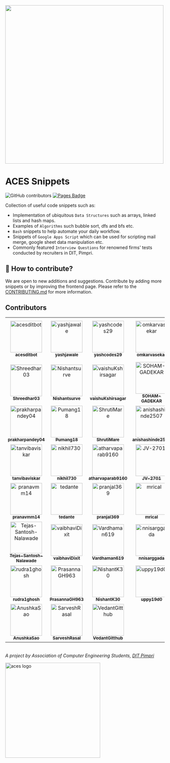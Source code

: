 <img src="static/logo.png" width=500>

# ACES Snippets

![GitHub contributors](https://img.shields.io/github/contributors/acesdit/snippets)
[![Pages Badge](https://img.shields.io/badge/View%20Website-aces.github.io/snippets-8A2BE2)](https://acesdit.github.io/snippets/)

Collection of useful code snippets such as:
- Implementation of ubiquitous ```Data Structures``` such as arrays, linked lists and hash maps.
- Examples of ```Algorithms``` such bubble sort, dfs and bfs etc.
- ```Bash``` snippets to help automate your daily workflow.
- Snippets of ```Google Apps Script``` which can be used for scripting mail merge, google sheet data manipulation etc.
- Commonly featured ```Interview Questions``` for renowned firms' tests conducted by recruiters in DIT, Pimpri.


## 🙋 How to contribute?

We are open to new additions and suggestions. Contribute by adding more snippets or by improving the frontend page. Please refer to the [CONTRIBUTING.md](CONTRIBUTING.md) for more information.

## Contributors

<!-- readme: collaborators,contributors -start -->
<table>
<tr>
    <td align="center">
        <a href="https://github.com/acesditbot">
            <img src="https://avatars.githubusercontent.com/u/147253511?v=4" width="100;" alt="acesditbot"/>
            <br />
            <sub><b>acesditbot</b></sub>
        </a>
    </td>
    <td align="center">
        <a href="https://github.com/yashjawale">
            <img src="https://avatars.githubusercontent.com/u/63059729?v=4" width="100;" alt="yashjawale"/>
            <br />
            <sub><b>yashjawale</b></sub>
        </a>
    </td>
    <td align="center">
        <a href="https://github.com/yashcodes29">
            <img src="https://avatars.githubusercontent.com/u/155977149?v=4" width="100;" alt="yashcodes29"/>
            <br />
            <sub><b>yashcodes29</b></sub>
        </a>
    </td>
    <td align="center">
        <a href="https://github.com/omkarvasekar">
            <img src="https://avatars.githubusercontent.com/u/125749197?v=4" width="100;" alt="omkarvasekar"/>
            <br />
            <sub><b>omkarvasekar</b></sub>
        </a>
    </td>
    <td align="center">
        <a href="https://github.com/sahil-s-246">
            <img src="https://avatars.githubusercontent.com/u/97866494?v=4" width="100;" alt="sahil-s-246"/>
            <br />
            <sub><b>sahil-s-246</b></sub>
        </a>
    </td>
    <td align="center">
        <a href="https://github.com/Atharva-Morankar-09">
            <img src="https://avatars.githubusercontent.com/u/90545519?v=4" width="100;" alt="Atharva-Morankar-09"/>
            <br />
            <sub><b>Atharva-Morankar-09</b></sub>
        </a>
    </td></tr>
<tr>
    <td align="center">
        <a href="https://github.com/Shreedhar03">
            <img src="https://avatars.githubusercontent.com/u/114936376?v=4" width="100;" alt="Shreedhar03"/>
            <br />
            <sub><b>Shreedhar03</b></sub>
        </a>
    </td>
    <td align="center">
        <a href="https://github.com/Nishantsurve">
            <img src="https://avatars.githubusercontent.com/u/104264099?v=4" width="100;" alt="Nishantsurve"/>
            <br />
            <sub><b>Nishantsurve</b></sub>
        </a>
    </td>
    <td align="center">
        <a href="https://github.com/vaishuKshirsagar">
            <img src="https://avatars.githubusercontent.com/u/88662275?v=4" width="100;" alt="vaishuKshirsagar"/>
            <br />
            <sub><b>vaishuKshirsagar</b></sub>
        </a>
    </td>
    <td align="center">
        <a href="https://github.com/SOHAM-GADEKAR">
            <img src="https://avatars.githubusercontent.com/u/178985550?v=4" width="100;" alt="SOHAM-GADEKAR"/>
            <br />
            <sub><b>SOHAM-GADEKAR</b></sub>
        </a>
    </td>
    <td align="center">
        <a href="https://github.com/ivahbavi">
            <img src="https://avatars.githubusercontent.com/u/143157340?v=4" width="100;" alt="ivahbavi"/>
            <br />
            <sub><b>ivahbavi</b></sub>
        </a>
    </td>
    <td align="center">
        <a href="https://github.com/AnkurSalunkhe11">
            <img src="https://avatars.githubusercontent.com/u/110984132?v=4" width="100;" alt="AnkurSalunkhe11"/>
            <br />
            <sub><b>AnkurSalunkhe11</b></sub>
        </a>
    </td></tr>
<tr>
    <td align="center">
        <a href="https://github.com/prakharpandey04">
            <img src="https://avatars.githubusercontent.com/u/95423165?v=4" width="100;" alt="prakharpandey04"/>
            <br />
            <sub><b>prakharpandey04</b></sub>
        </a>
    </td>
    <td align="center">
        <a href="https://github.com/Pumang18">
            <img src="https://avatars.githubusercontent.com/u/112180951?v=4" width="100;" alt="Pumang18"/>
            <br />
            <sub><b>Pumang18</b></sub>
        </a>
    </td>
    <td align="center">
        <a href="https://github.com/ShrutiMare">
            <img src="https://avatars.githubusercontent.com/u/134821909?v=4" width="100;" alt="ShrutiMare"/>
            <br />
            <sub><b>ShrutiMare</b></sub>
        </a>
    </td>
    <td align="center">
        <a href="https://github.com/anishashinde2507">
            <img src="https://avatars.githubusercontent.com/u/124612206?v=4" width="100;" alt="anishashinde2507"/>
            <br />
            <sub><b>anishashinde2507</b></sub>
        </a>
    </td>
    <td align="center">
        <a href="https://github.com/PratKakade">
            <img src="https://avatars.githubusercontent.com/u/101464490?v=4" width="100;" alt="PratKakade"/>
            <br />
            <sub><b>PratKakade</b></sub>
        </a>
    </td>
    <td align="center">
        <a href="https://github.com/kirtiagarwal06">
            <img src="https://avatars.githubusercontent.com/u/131999976?v=4" width="100;" alt="kirtiagarwal06"/>
            <br />
            <sub><b>kirtiagarwal06</b></sub>
        </a>
    </td></tr>
<tr>
    <td align="center">
        <a href="https://github.com/tanvibaviskar">
            <img src="https://avatars.githubusercontent.com/u/145899846?v=4" width="100;" alt="tanvibaviskar"/>
            <br />
            <sub><b>tanvibaviskar</b></sub>
        </a>
    </td>
    <td align="center">
        <a href="https://github.com/nikhil730">
            <img src="https://avatars.githubusercontent.com/u/79016958?v=4" width="100;" alt="nikhil730"/>
            <br />
            <sub><b>nikhil730</b></sub>
        </a>
    </td>
    <td align="center">
        <a href="https://github.com/atharvaparab9160">
            <img src="https://avatars.githubusercontent.com/u/116532157?v=4" width="100;" alt="atharvaparab9160"/>
            <br />
            <sub><b>atharvaparab9160</b></sub>
        </a>
    </td>
    <td align="center">
        <a href="https://github.com/JV-2701">
            <img src="https://avatars.githubusercontent.com/u/120125232?v=4" width="100;" alt="JV-2701"/>
            <br />
            <sub><b>JV-2701</b></sub>
        </a>
    </td>
    <td align="center">
        <a href="https://github.com/DipeshC1707">
            <img src="https://avatars.githubusercontent.com/u/112754484?v=4" width="100;" alt="DipeshC1707"/>
            <br />
            <sub><b>DipeshC1707</b></sub>
        </a>
    </td>
    <td align="center">
        <a href="https://github.com/acesditadmin">
            <img src="https://avatars.githubusercontent.com/u/90958832?v=4" width="100;" alt="acesditadmin"/>
            <br />
            <sub><b>acesditadmin</b></sub>
        </a>
    </td></tr>
<tr>
    <td align="center">
        <a href="https://github.com/pranavmm14">
            <img src="https://avatars.githubusercontent.com/u/105978137?v=4" width="100;" alt="pranavmm14"/>
            <br />
            <sub><b>pranavmm14</b></sub>
        </a>
    </td>
    <td align="center">
        <a href="https://github.com/tedante">
            <img src="https://avatars.githubusercontent.com/u/23611745?v=4" width="100;" alt="tedante"/>
            <br />
            <sub><b>tedante</b></sub>
        </a>
    </td>
    <td align="center">
        <a href="https://github.com/pranjal369">
            <img src="https://avatars.githubusercontent.com/u/78440907?v=4" width="100;" alt="pranjal369"/>
            <br />
            <sub><b>pranjal369</b></sub>
        </a>
    </td>
    <td align="center">
        <a href="https://github.com/mrical">
            <img src="https://avatars.githubusercontent.com/u/60258119?v=4" width="100;" alt="mrical"/>
            <br />
            <sub><b>mrical</b></sub>
        </a>
    </td>
    <td align="center">
        <a href="https://github.com/Ocidemus">
            <img src="https://avatars.githubusercontent.com/u/101312204?v=4" width="100;" alt="Ocidemus"/>
            <br />
            <sub><b>Ocidemus</b></sub>
        </a>
    </td>
    <td align="center">
        <a href="https://github.com/SujalBagade">
            <img src="https://avatars.githubusercontent.com/u/107856489?v=4" width="100;" alt="SujalBagade"/>
            <br />
            <sub><b>SujalBagade</b></sub>
        </a>
    </td></tr>
<tr>
    <td align="center">
        <a href="https://github.com/Tejas-Santosh-Nalawade">
            <img src="https://avatars.githubusercontent.com/u/89332752?v=4" width="100;" alt="Tejas-Santosh-Nalawade"/>
            <br />
            <sub><b>Tejas-Santosh-Nalawade</b></sub>
        </a>
    </td>
    <td align="center">
        <a href="https://github.com/vaibhaviDixit">
            <img src="https://avatars.githubusercontent.com/u/88642745?v=4" width="100;" alt="vaibhaviDixit"/>
            <br />
            <sub><b>vaibhaviDixit</b></sub>
        </a>
    </td>
    <td align="center">
        <a href="https://github.com/Vardhaman619">
            <img src="https://avatars.githubusercontent.com/u/97441447?v=4" width="100;" alt="Vardhaman619"/>
            <br />
            <sub><b>Vardhaman619</b></sub>
        </a>
    </td>
    <td align="center">
        <a href="https://github.com/nnisarggada">
            <img src="https://avatars.githubusercontent.com/u/70348851?v=4" width="100;" alt="nnisarggada"/>
            <br />
            <sub><b>nnisarggada</b></sub>
        </a>
    </td>
    <td align="center">
        <a href="https://github.com/akshaybade13">
            <img src="https://avatars.githubusercontent.com/u/128242158?v=4" width="100;" alt="akshaybade13"/>
            <br />
            <sub><b>akshaybade13</b></sub>
        </a>
    </td>
    <td align="center">
        <a href="https://github.com/Soham-2">
            <img src="https://avatars.githubusercontent.com/u/180564342?v=4" width="100;" alt="Soham-2"/>
            <br />
            <sub><b>Soham-2</b></sub>
        </a>
    </td></tr>
<tr>
    <td align="center">
        <a href="https://github.com/rudra1ghosh">
            <img src="https://avatars.githubusercontent.com/u/134212273?v=4" width="100;" alt="rudra1ghosh"/>
            <br />
            <sub><b>rudra1ghosh</b></sub>
        </a>
    </td>
    <td align="center">
        <a href="https://github.com/PrasannaGH963">
            <img src="https://avatars.githubusercontent.com/u/118652559?v=4" width="100;" alt="PrasannaGH963"/>
            <br />
            <sub><b>PrasannaGH963</b></sub>
        </a>
    </td>
    <td align="center">
        <a href="https://github.com/NishantK30">
            <img src="https://avatars.githubusercontent.com/u/120248540?v=4" width="100;" alt="NishantK30"/>
            <br />
            <sub><b>NishantK30</b></sub>
        </a>
    </td>
    <td align="center">
        <a href="https://github.com/uppy19d0">
            <img src="https://avatars.githubusercontent.com/u/51054204?v=4" width="100;" alt="uppy19d0"/>
            <br />
            <sub><b>uppy19d0</b></sub>
        </a>
    </td>
    <td align="center">
        <a href="https://github.com/LEARNER1432">
            <img src="https://avatars.githubusercontent.com/u/145311546?v=4" width="100;" alt="LEARNER1432"/>
            <br />
            <sub><b>LEARNER1432</b></sub>
        </a>
    </td>
    <td align="center">
        <a href="https://github.com/AdityaPawar6174">
            <img src="https://avatars.githubusercontent.com/u/145215840?v=4" width="100;" alt="AdityaPawar6174"/>
            <br />
            <sub><b>AdityaPawar6174</b></sub>
        </a>
    </td></tr>
<tr>
    <td align="center">
        <a href="https://github.com/AnushkaSao">
            <img src="https://avatars.githubusercontent.com/u/141952829?v=4" width="100;" alt="AnushkaSao"/>
            <br />
            <sub><b>AnushkaSao</b></sub>
        </a>
    </td>
    <td align="center">
        <a href="https://github.com/SarveshRasal">
            <img src="https://avatars.githubusercontent.com/u/124485985?v=4" width="100;" alt="SarveshRasal"/>
            <br />
            <sub><b>SarveshRasal</b></sub>
        </a>
    </td>
    <td align="center">
        <a href="https://github.com/VedantGitthub">
            <img src="https://avatars.githubusercontent.com/u/137814820?v=4" width="100;" alt="VedantGitthub"/>
            <br />
            <sub><b>VedantGitthub</b></sub>
        </a>
    </td></tr>
</table>
<!-- readme: collaborators,contributors -end -->

\
_A project by Association of Computer Engineering Students, [DIT Pimpri](https://engg.dypvp.edu.in/)_

<img src="static/aces-badge.png" alt="aces logo" width="300">